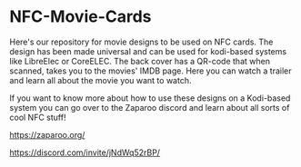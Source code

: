 # NFC-Movie-Cards

Here's our repository for movie designs to be used on NFC cards. The design has been made universal and can be used for kodi-based systems like LibreElec or CoreELEC. 
The back cover has a QR-code that when scanned, takes you to the movies' IMDB page. Here you can watch a trailer and learn all about the movie you want to watch.

If you want to know more about how to use these designs on a Kodi-based system you can go over to the Zaparoo discord and learn about all sorts of cool NFC stuff! 

https://zaparoo.org/


https://discord.com/invite/jNdWq52rBP/

